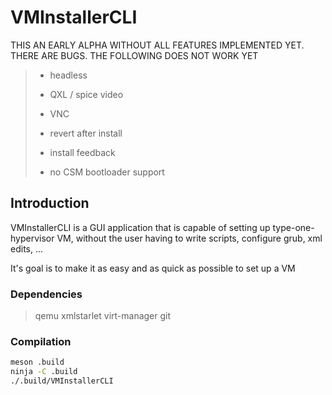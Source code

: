 # VMInstallerCLI

THIS AN EARLY ALPHA WITHOUT ALL FEATURES IMPLEMENTED YET. THERE ARE BUGS. THE FOLLOWING DOES NOT WORK YET

> - headless
> 
> - QXL / spice video
> 
> - VNC
> 
> - revert after install
> 
> - install feedback
>
> - no CSM bootloader support

## Introduction

VMInstallerCLI is a GUI application that is capable of setting up type-one-hypervisor VM, without the user having to write scripts, configure grub, xml edits, ...

It's goal is to make it as easy and as quick as possible to set up a VM 

### Dependencies

> qemu xmlstarlet virt-manager git

### Compilation

```bash
meson .build
ninja -C .build
./.build/VMInstallerCLI
```
